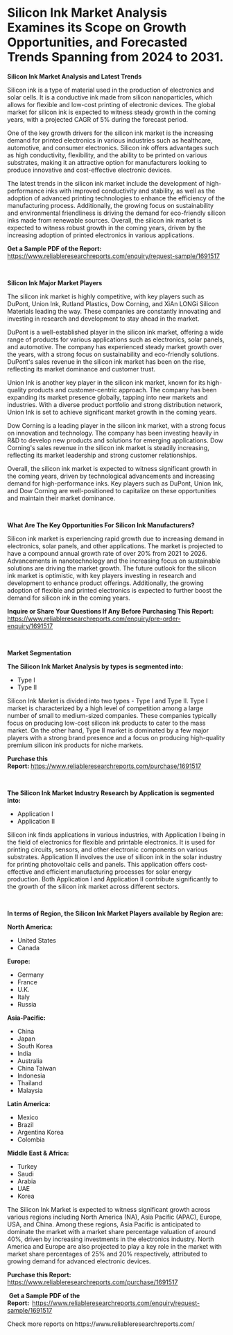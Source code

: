 <p><h1>Silicon Ink Market Analysis Examines its Scope on Growth Opportunities, and Forecasted Trends Spanning from 2024 to 2031.</h1></p><p><strong>Silicon Ink Market Analysis and Latest Trends</strong></p>
<p><p>Silicon ink is a type of material used in the production of electronics and solar cells. It is a conductive ink made from silicon nanoparticles, which allows for flexible and low-cost printing of electronic devices. The global market for silicon ink is expected to witness steady growth in the coming years, with a projected CAGR of 5% during the forecast period.</p><p>One of the key growth drivers for the silicon ink market is the increasing demand for printed electronics in various industries such as healthcare, automotive, and consumer electronics. Silicon ink offers advantages such as high conductivity, flexibility, and the ability to be printed on various substrates, making it an attractive option for manufacturers looking to produce innovative and cost-effective electronic devices.</p><p>The latest trends in the silicon ink market include the development of high-performance inks with improved conductivity and stability, as well as the adoption of advanced printing technologies to enhance the efficiency of the manufacturing process. Additionally, the growing focus on sustainability and environmental friendliness is driving the demand for eco-friendly silicon inks made from renewable sources. Overall, the silicon ink market is expected to witness robust growth in the coming years, driven by the increasing adoption of printed electronics in various applications.</p></p>
<p><strong>Get a Sample PDF of the Report:&nbsp;</strong> <a href="https://www.reliableresearchreports.com/enquiry/request-sample/1691517">https://www.reliableresearchreports.com/enquiry/request-sample/1691517</a></p>
<p>&nbsp;</p>
<p><strong>Silicon Ink Major Market Players</strong></p>
<p><p>The silicon ink market is highly competitive, with key players such as DuPont, Union Ink, Rutland Plastics, Dow Corning, and XiAn LONGi Silicon Materials leading the way. These companies are constantly innovating and investing in research and development to stay ahead in the market.</p><p>DuPont is a well-established player in the silicon ink market, offering a wide range of products for various applications such as electronics, solar panels, and automotive. The company has experienced steady market growth over the years, with a strong focus on sustainability and eco-friendly solutions. DuPont's sales revenue in the silicon ink market has been on the rise, reflecting its market dominance and customer trust.</p><p>Union Ink is another key player in the silicon ink market, known for its high-quality products and customer-centric approach. The company has been expanding its market presence globally, tapping into new markets and industries. With a diverse product portfolio and strong distribution network, Union Ink is set to achieve significant market growth in the coming years.</p><p>Dow Corning is a leading player in the silicon ink market, with a strong focus on innovation and technology. The company has been investing heavily in R&D to develop new products and solutions for emerging applications. Dow Corning's sales revenue in the silicon ink market is steadily increasing, reflecting its market leadership and strong customer relationships.</p><p>Overall, the silicon ink market is expected to witness significant growth in the coming years, driven by technological advancements and increasing demand for high-performance inks. Key players such as DuPont, Union Ink, and Dow Corning are well-positioned to capitalize on these opportunities and maintain their market dominance.</p></p>
<p>&nbsp;</p>
<p><strong>What Are The Key Opportunities For Silicon Ink Manufacturers?</strong></p>
<p><p>Silicon ink market is experiencing rapid growth due to increasing demand in electronics, solar panels, and other applications. The market is projected to have a compound annual growth rate of over 20% from 2021 to 2026. Advancements in nanotechnology and the increasing focus on sustainable solutions are driving the market growth. The future outlook for the silicon ink market is optimistic, with key players investing in research and development to enhance product offerings. Additionally, the growing adoption of flexible and printed electronics is expected to further boost the demand for silicon ink in the coming years.</p></p>
<p><strong>Inquire or Share Your Questions If Any Before Purchasing This Report:</strong> <a href="https://www.reliableresearchreports.com/enquiry/pre-order-enquiry/1691517">https://www.reliableresearchreports.com/enquiry/pre-order-enquiry/1691517</a></p>
<p>&nbsp;</p>
<p><strong>Market Segmentation</strong></p>
<p><strong>The Silicon Ink Market Analysis by types is segmented into:</strong></p>
<p><ul><li>Type I</li><li>Type II</li></ul></p>
<p><p>Silicon Ink Market is divided into two types - Type I and Type II. Type I market is characterized by a high level of competition among a large number of small to medium-sized companies. These companies typically focus on producing low-cost silicon ink products to cater to the mass market. On the other hand, Type II market is dominated by a few major players with a strong brand presence and a focus on producing high-quality premium silicon ink products for niche markets.</p></p>
<p><strong>Purchase this Report:&nbsp;</strong><a href="https://www.reliableresearchreports.com/purchase/1691517">https://www.reliableresearchreports.com/purchase/1691517</a></p>
<p>&nbsp;</p>
<p><strong>The Silicon Ink Market Industry Research by Application is segmented into:</strong></p>
<p><ul><li>Application I</li><li>Application II</li></ul></p>
<p><p>Silicon ink finds applications in various industries, with Application I being in the field of electronics for flexible and printable electronics. It is used for printing circuits, sensors, and other electronic components on various substrates. Application II involves the use of silicon ink in the solar industry for printing photovoltaic cells and panels. This application offers cost-effective and efficient manufacturing processes for solar energy production. Both Application I and Application II contribute significantly to the growth of the silicon ink market across different sectors.</p></p>
<p>&nbsp;</p>
<p><strong>In terms of Region, the Silicon Ink Market Players available by Region are:</strong></p>
<p>
    <p> <strong> North America: </strong>
        <ul>
            <li>United States</li>
            <li>Canada</li>
        </ul>
        </p> 
    <p> <strong> Europe: </strong>
        <ul>
            <li>Germany</li>
            <li>France</li>
            <li>U.K.</li>
            <li>Italy</li>
            <li>Russia</li>
        </ul>
        </p> 
    <p> <strong> Asia-Pacific: </strong>
        <ul>
            <li>China</li>
            <li>Japan</li>
            <li>South Korea</li>
            <li>India</li>
            <li>Australia</li>
            <li>China Taiwan</li>
            <li>Indonesia</li>
            <li>Thailand</li>
            <li>Malaysia</li>
        </ul>
        </p> 
    <p> <strong> Latin America: </strong>
        <ul>
            <li>Mexico</li>
            <li>Brazil</li>
            <li>Argentina Korea</li>
            <li>Colombia</li>
        </ul>
        </p> 
    <p> <strong> Middle East & Africa: </strong>
        <ul>
            <li>Turkey</li>
            <li>Saudi</li>
            <li>Arabia</li>
            <li>UAE</li>
            <li>Korea</li>
        </ul>
    </p>
    </p>
<p><p>The Silicon Ink Market is expected to witness significant growth across various regions including North America (NA), Asia Pacific (APAC), Europe, USA, and China. Among these regions, Asia Pacific is anticipated to dominate the market with a market share percentage valuation of around 40%, driven by increasing investments in the electronics industry. North America and Europe are also projected to play a key role in the market with market share percentages of 25% and 20% respectively, attributed to growing demand for advanced electronic devices.</p></p>
<p><strong>Purchase this Report: </strong><a href="https://www.reliableresearchreports.com/purchase/1691517">https://www.reliableresearchreports.com/purchase/1691517</a></p>
<p>&nbsp;<strong>Get a Sample PDF of the Report:&nbsp;&nbsp;</strong><a href="https://www.reliableresearchreports.com/enquiry/request-sample/1691517">https://www.reliableresearchreports.com/enquiry/request-sample/1691517</a></p>
<p><strong></strong></p>
<p>Check more reports on https://www.reliableresearchreports.com/</p>